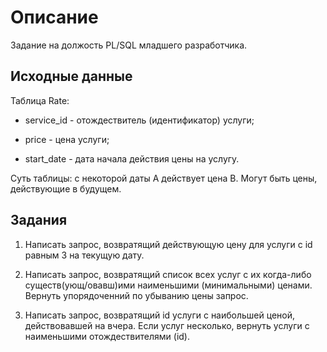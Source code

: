 # Описание

Задание на должость PL/SQL младшего разработчика.


## Исходные данные

Таблица Rate:

* service_id - отождествитель (идентификатор) услуги;

* price - цена услуги;

* start_date - дата начала действия цены на услугу.

Суть таблицы: с некоторой даты А действует цена В. Могут быть цены, действующие в будущем.


## Задания

1. Написать запрос, возвратящий действующую цену для услуги с id равным 3 на текущую дату.

2. Написать запрос, возвратящий список всех услуг с их когда-либо существ(ующ/овавш)ими наименьшими (минимальными) ценами. Вернуть упорядоченний по убыванию цены запрос.

3. Написать запрос, возвратящий id услуги с наибольшей ценой, действовавшей на вчера. Если услуг несколько, вернуть услуги с наименьшими отождествителями (id).

